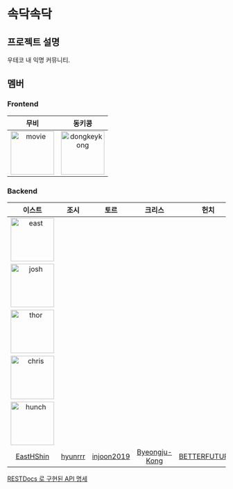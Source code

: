 # 속닥속닥


## 프로젝트 설명
우테코 내 익명 커뮤니티.


## 멤버

### Frontend

|무비|동키콩|
|:---:|:--:|
|<img src="https://avatars.githubusercontent.com/u/52737532?v=4" alt="movie" width="100" height="100">|<img src="https://avatars.githubusercontent.com/u/65863017?v=4" alt="dongkeykong" width="100" height="100">|[byhhh2](https://github.com/byhhh2)|[JUDONGHYEOK](https://github.com/JUDONGHYEOK)|

### Backend

|이스트|조시|토르|크리스|헌치|
|:--:|:--:|:--:|:--:|:--:|
|<img src="https://avatars.githubusercontent.com/u/64204666?v=4" alt="east" width="100" height="100">
|<img src="https://avatars.githubusercontent.com/u/54316950?v=4" alt="josh" width="100" height="100">
|<img src="https://avatars.githubusercontent.com/u/46641538?v=4" alt="thor" width="100" height="100">
|<img src="https://avatars.githubusercontent.com/u/68771917?v=4" alt="chris" width="100" height="100">
|<img src="https://avatars.githubusercontent.com/u/50815519?v=4" alt="hunch" width="100" height="100">|
|[EastHShin](https://github.com/EastHShin)|[hyunrrr](https://github.com/hyunrrr)|[injoon2019](https://github.com/injoon2019)|[Byeongju-Kong](https://github.com/Byeongju-Kong)|[BETTERFUTURE4](https://github.com/BETTERFUTURE4)|


[RESTDocs 로 구현된 API 명세](backend/sokdak/src/main/resources/static/index.html)
